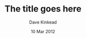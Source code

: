 ---
title:  The title goes here
author: Dave Kinkead
email: d.kinkead@uq.edu.au
status: vomit draft
date: 10 Mar 2012
license: CC-BY-SA-NC
bibliography: /Users/dave/Dropbox/Research/Reading Notes/.library.bibtex
---